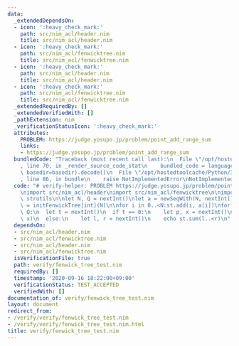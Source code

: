 ```yaml
---
data:
  _extendedDependsOn:
  - icon: ':heavy_check_mark:'
    path: src/nim_acl/header.nim
    title: src/nim_acl/header.nim
  - icon: ':heavy_check_mark:'
    path: src/nim_acl/fenwicktree.nim
    title: src/nim_acl/fenwicktree.nim
  - icon: ':heavy_check_mark:'
    path: src/nim_acl/header.nim
    title: src/nim_acl/header.nim
  - icon: ':heavy_check_mark:'
    path: src/nim_acl/fenwicktree.nim
    title: src/nim_acl/fenwicktree.nim
  _extendedRequiredBy: []
  _extendedVerifiedWith: []
  _pathExtension: nim
  _verificationStatusIcon: ':heavy_check_mark:'
  attributes:
    PROBLEM: https://judge.yosupo.jp/problem/point_add_range_sum
    links:
    - https://judge.yosupo.jp/problem/point_add_range_sum
  bundledCode: "Traceback (most recent call last):\n  File \"/opt/hostedtoolcache/Python/3.8.5/x64/lib/python3.8/site-packages/onlinejudge_verify/documentation/build.py\"\
    , line 70, in _render_source_code_stat\n    bundled_code = language.bundle(stat.path,\
    \ basedir=basedir).decode()\n  File \"/opt/hostedtoolcache/Python/3.8.5/x64/lib/python3.8/site-packages/onlinejudge_verify/languages/nim.py\"\
    , line 86, in bundle\n    raise NotImplementedError\nNotImplementedError\n"
  code: "# verify-helper: PROBLEM https://judge.yosupo.jp/problem/point_add_range_sum\n\
    \nimport src/nim_acl/header\nimport src/nim_acl/fenwicktree\n\nimport sequtils,\
    \ strutils\n\nlet N, Q = nextInt()\nlet a = newSeqWith(N, nextInt())\n\nvar st\
    \ = initFenwickTree[int](N)\n\nfor i in 0..<N:st.add(i, a[i])\nfor _ in 0 ..<\
    \ Q:\n  let t = nextInt()\n  if t == 0:\n    let p, x = nextInt()\n    st.add(p,\
    \ x)\n  else:\n    let l, r = nextInt()\n    echo st.sum(l..<r)\n"
  dependsOn:
  - src/nim_acl/header.nim
  - src/nim_acl/fenwicktree.nim
  - src/nim_acl/header.nim
  - src/nim_acl/fenwicktree.nim
  isVerificationFile: true
  path: verify/fenwick_tree_test.nim
  requiredBy: []
  timestamp: '2020-09-16 18:22:00+09:00'
  verificationStatus: TEST_ACCEPTED
  verifiedWith: []
documentation_of: verify/fenwick_tree_test.nim
layout: document
redirect_from:
- /verify/verify/fenwick_tree_test.nim
- /verify/verify/fenwick_tree_test.nim.html
title: verify/fenwick_tree_test.nim
---
```

